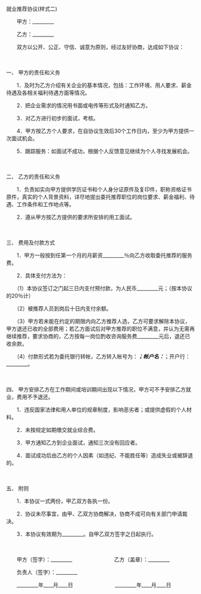 



就业推荐协议(样式二)



 

　　甲方：_________　　

　　乙方：_________　　

　　双方以公开、公正、守信、诚意为原则，经过友好协商，达成如下协议：

　　

一、
甲方的责任和义务

　　1．及时为乙方介绍有关企业的基本情况，包括：工作环境、用人要求、薪金待遇及各相关福利待遇方面等情况。

　　2．把企业需求的情况用书面或电传等形式及时通知乙方。

　　3．对乙方进行初步的面试，考核。

　　4．甲方按乙方个人要求，在自协议生效后30个工作日内，至少为甲方提供一次面试机会。

　　5．跟踪服务：如面试不成功，根据个人反馈意见继续为个人寻找发展机会。

　　

二、
乙方的责任和义务

　　1．负责如实向甲方提供学历证书和个人身分证原件及复印件，职称资格证书原件，真实的个人背景资料，详尽地提出委托推荐职位的岗位要求、薪金福利、待遇、工作条件和工作地点等。

　　2．遵从甲方按乙方提供的要求所安排的用工面试。

　　

三、
费用及付款方式

　　1．甲方一般按到任第一个月的月薪资_________％向乙方收取委托推荐的服务费。

　　2．具体支付方法为：

　　（1）本协议签订之门起三日内支付预付款，为人民币_________元；（按本协议的20％计）

　　（2）被推荐人员到岗后十日内支付余额。

　　（3）甲方若未能在约定的期限内向乙方推荐人选，乙方可要求解除本协议，甲方退还已收的全部费用；若乙方面试后对甲方推荐的职位不满意，并认为无需再继续推荐，要求协商的，乙方按每一岗位酌收咨询服务费_________元后，退还已收余款。

　　（4）付款形式若为委托银行转帐，乙方转入帐号为：_________；帐户名：_________；开户行：_________。

　　

四、
甲方安排乙方在工作期间或培训期间出现以下情况，甲方可不予安排乙方就业，费用不予退还。

　　1．违反国家法律和用人单位的规章制度，影响恶劣者；或提供虚假的个人材料。

　　2．未按规定如期缴交就业综合费。

　　3．甲方通知乙方到企业面试，通知三次没有回应者。

　　4．面试成功后由乙方的个人因素（如违纪、不能胜任等）造成失业或被辞退的。

　　

五、
附则

　　1．本协议一式两份，甲乙双方各执一份。

　　2．协议未尽事宜，由甲、乙双方协商解决，协商不成可向有关部门申请裁决。

　　3．本协议有效期为_________。自甲乙双方签字之日起执行。　　

　　

　　甲方（签字）：_________　　　　　　　　乙方（盖章）：_________　　

　　负责人（签字）：_________　　

　　_________年____月____日　　　　　　　　_________年____月____日